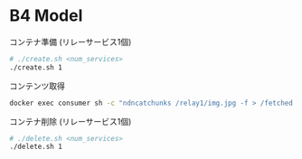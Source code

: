 # B4 Model

コンテナ準備 (リレーサービス1個)
```bash
# ./create.sh <num_services>
./create.sh 1
```

コンテンツ取得
```bash
docker exec consumer sh -c "ndncatchunks /relay1/img.jpg -f > /fetched.jpg"
```

コンテナ削除 (リレーサービス1個)
```bash
# ./delete.sh <num_services>
./delete.sh 1
```
